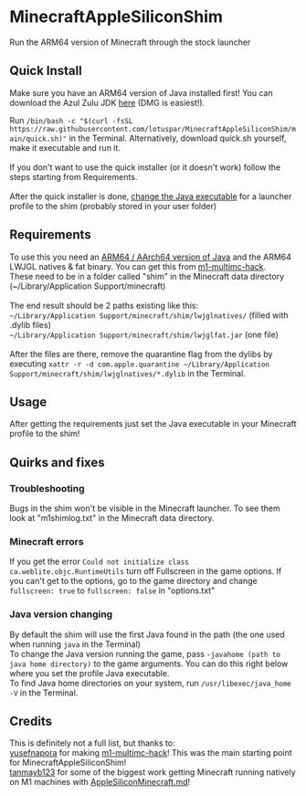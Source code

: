 # MinecraftAppleSiliconShim
Run the ARM64 version of Minecraft through the stock launcher

## Quick Install
Make sure you have an ARM64 version of Java installed first! You can download the Azul Zulu JDK [here](https://www.azul.com/downloads/?os=macos&architecture=arm-64-bit&package=jdk) (DMG is easiest!).

Run `/bin/bash -c "$(curl -fsSL https://raw.githubusercontent.com/lotuspar/MinecraftAppleSiliconShim/main/quick.sh)"` in the Terminal. Alternatively, download quick.sh yourself, make it executable and run it.\
\
If you don't want to use the quick installer (or it doesn't work) follow the steps starting from Requirements.\
\
After the quick installer is done, [change the Java executable](https://github.com/lotuspar/MinecraftAppleSiliconShim/raw/main/images/what's%20a%20java%20executable%3F%3F%3F.png) for a launcher profile to the shim (probably stored in your user folder)

## Requirements
To use this you need an [ARM64 / AArch64 version of Java](https://www.azul.com/downloads/?package=jdk#download-openjdk) and the ARM64 LWJGL natives & fat binary. You can get this from [m1-multimc-hack](https://github.com/yusefnapora/m1-multimc-hack).\
These need to be in a folder called "shim" in the Minecraft data directory (~/Library/Application Support/minecraft)\
\
The end result should be 2 paths existing like this:\
`~/Library/Application Support/minecraft/shim/lwjglnatives/` (filled with .dylib files)\
`~/Library/Application Support/minecraft/shim/lwjglfat.jar` (one file)\
\
After the files are there, remove the quarantine flag from the dylibs by executing `xattr -r -d com.apple.quarantine ~/Library/Application Support/minecraft/shim/lwjglnatives/*.dylib` in the Terminal.

## Usage
After getting the requirements just set the Java executable in your Minecraft profile to the shim!

## Quirks and fixes
### Troubleshooting
Bugs in the shim won't be visible in the Minecraft launcher. To see them look at "m1shimlog.txt" in the Minecraft data directory.

### Minecraft errors
If you get the error `Could not initialize class ca.weblite.objc.RuntimeUtils` turn off Fullscreen in the game options. If you can't get to the options, go to the game directory and change `fullscreen: true` to `fullscreen: false` in "options.txt"

### Java version changing
By default the shim will use the first Java found in the path (the one used when running `java` in the Terminal)\
To change the Java version running the game, pass `-javahome (path to java home directory)` to the game arguments. You can do this right below where you set the profile Java executable.\
To find Java home directories on your system, run `/usr/libexec/java_home -V` in the Terminal.

## Credits
This is definitely not a full list, but thanks to:\
[yusefnapora](https://github.com/yusefnapora) for making [m1-multimc-hack](https://github.com/yusefnapora/m1-multimc-hack)! This was the main starting point for MinecraftAppleSiliconShim!\
[tanmayb123](https://github.com/tanmayb123) for some of the biggest work getting Minecraft running natively on M1 machines with [AppleSiliconMinecraft.md](https://gist.github.com/tanmayb123/d55b16c493326945385e815453de411a)!
